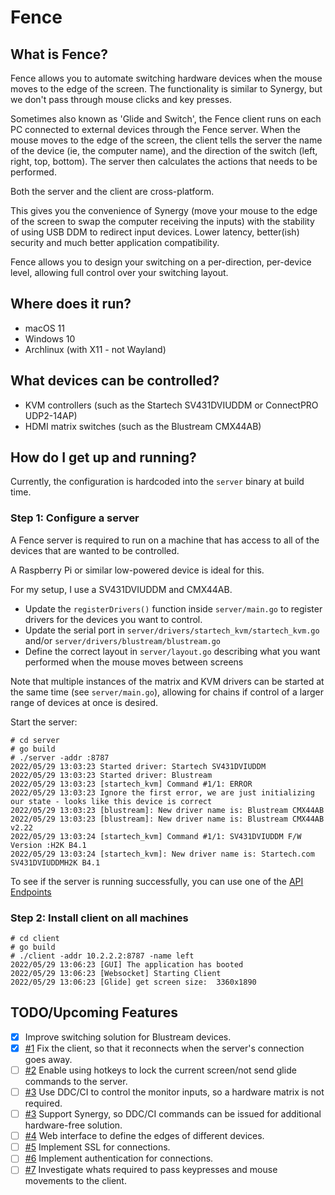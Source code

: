 # Fence
## What is Fence?
Fence allows you to automate switching hardware devices when the mouse moves
to the edge of the screen. The functionality is similar to Synergy, but we don't
pass through mouse clicks and key presses.

Sometimes also known as 'Glide and Switch', the Fence client runs on each PC connected to external
devices through the Fence server. When the mouse moves to the edge of the screen, the client tells
the server the name of the device (ie, the computer name), and the direction of the switch
(left, right, top, bottom). The server then calculates the actions that needs to be performed.

Both the server and the client are cross-platform.

This gives you the convenience of Synergy (move your mouse to the edge of the screen
to swap the computer receiving the inputs) with the stability of using USB DDM
to redirect input devices. Lower latency, better(ish) security and much better
application compatibility.

Fence allows you to design your switching on a per-direction, per-device level,
allowing full control over your switching layout.

## Where does it run?
* macOS 11
* Windows 10
* Archlinux (with X11 - not Wayland)

## What devices can be controlled?
* KVM controllers (such as the Startech SV431DVIUDDM or ConnectPRO UDP2-14AP)
* HDMI matrix switches (such as the Blustream CMX44AB)

## How do I get up and running?
Currently, the configuration is hardcoded into the `server` binary at build time.

### Step 1: Configure a server
A Fence server is required to run on a machine that has access to all of the devices that
are wanted to be controlled.

A Raspberry Pi or similar low-powered device is ideal for this.

For my setup, I use a SV431DVIUDDM and CMX44AB.

* Update the `registerDrivers()` function inside `server/main.go` to register drivers for the devices you want to
  control.
* Update the serial port in `server/drivers/startech_kvm/startech_kvm.go`
  and/or `server/drivers/blustream/blustream.go`
* Define the correct layout in `server/layout.go` describing what you want performed when the mouse moves between
  screens

Note that multiple instances of the matrix and KVM drivers can be started at the same time (see `server/main.go`),
allowing for chains if control of a larger range of devices at once is desired.

Start the server:
```shell
# cd server
# go build
# ./server -addr :8787
2022/05/29 13:03:23 Started driver: Startech SV431DVIUDDM
2022/05/29 13:03:23 Started driver: Blustream
2022/05/29 13:03:23 [startech_kvm] Command #1/1: ERROR
2022/05/29 13:03:23 Ignore the first error, we are just initializing our state - looks like this device is correct
2022/05/29 13:03:23 [blustream]: New driver name is: Blustream CMX44AB
2022/05/29 13:03:23 [blustream]: New driver name is: Blustream CMX44AB v2.22
2022/05/29 13:03:24 [startech_kvm] Command #1/1: SV431DVIUDDM F/W Version :H2K B4.1
2022/05/29 13:03:24 [startech_kvm]: New driver name is: Startech.com SV431DVIUDDMH2K B4.1
```

To see if the server is running successfully, you can use one of the [API Endpoints](docs/API_Endpoints.md)

### Step 2: Install client on all machines
```shell
# cd client
# go build
# ./client -addr 10.2.2.2:8787 -name left
2022/05/29 13:06:23 [GUI] The application has booted
2022/05/29 13:06:23 [Websocket] Starting Client
2022/05/29 13:06:23 [Glide] get screen size:  3360x1890
```

## TODO/Upcoming Features
* [x] Improve switching solution for Blustream devices.
* [x] [#1](https://github.com/timgws/kvm-switch/issues/1)
  Fix the client, so that it reconnects when the server's connection goes away.
* [ ] [#2](https://github.com/timgws/kvm-switch/issues/2)
  Enable using hotkeys to lock the current screen/not send glide commands to the server.
* [ ] [#3](https://github.com/timgws/kvm-switch/issues/3)
  Use DDC/CI to control the monitor inputs, so a hardware matrix is not required.
* [ ] [#3](https://github.com/timgws/kvm-switch/issues/3)
  Support Synergy, so DDC/CI commands can be issued for additional hardware-free solution.
* [ ] [#4](https://github.com/timgws/kvm-switch/issues/4)
  Web interface to define the edges of different devices.
* [ ] [#5](https://github.com/timgws/kvm-switch/issues/5)
  Implement SSL for connections.
* [ ] [#6](https://github.com/timgws/kvm-switch/issues/6)
  Implement authentication for connections.
* [ ] [#7](https://github.com/timgws/kvm-switch/issues/7)
  Investigate whats required to pass keypresses and mouse movements to the client.
